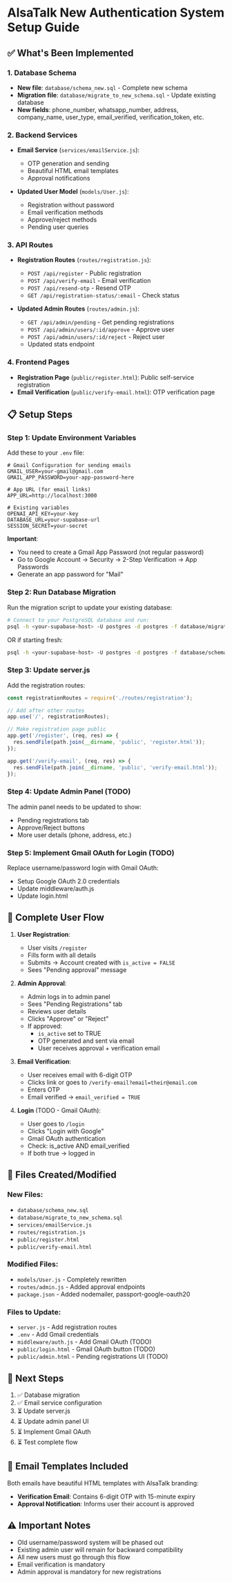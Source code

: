 # AlsaTalk New Authentication System Setup Guide

## ✅ What's Been Implemented

### 1. Database Schema
- **New file**: `database/schema_new.sql` - Complete new schema
- **Migration file**: `database/migrate_to_new_schema.sql` - Update existing database
- **New fields**: phone_number, whatsapp_number, address, company_name, user_type, email_verified, verification_token, etc.

### 2. Backend Services
- **Email Service** (`services/emailService.js`):
  - OTP generation and sending
  - Beautiful HTML email templates
  - Approval notifications

- **Updated User Model** (`models/User.js`):
  - Registration without password
  - Email verification methods
  - Approve/reject methods
  - Pending user queries

### 3. API Routes
- **Registration Routes** (`routes/registration.js`):
  - `POST /api/register` - Public registration
  - `POST /api/verify-email` - Email verification
  - `POST /api/resend-otp` - Resend OTP
  - `GET /api/registration-status/:email` - Check status

- **Updated Admin Routes** (`routes/admin.js`):
  - `GET /api/admin/pending` - Get pending registrations
  - `POST /api/admin/users/:id/approve` - Approve user
  - `POST /api/admin/users/:id/reject` - Reject user
  - Updated stats endpoint

### 4. Frontend Pages
- **Registration Page** (`public/register.html`): Public self-service registration
- **Email Verification** (`public/verify-email.html`): OTP verification page

## 📋 Setup Steps

### Step 1: Update Environment Variables
Add these to your `.env` file:

```env
# Gmail Configuration for sending emails
GMAIL_USER=your-gmail@gmail.com
GMAIL_APP_PASSWORD=your-app-password-here

# App URL (for email links)
APP_URL=http://localhost:3000

# Existing variables
OPENAI_API_KEY=your-key
DATABASE_URL=your-supabase-url
SESSION_SECRET=your-secret
```

**Important**:
- You need to create a Gmail App Password (not regular password)
- Go to Google Account → Security → 2-Step Verification → App Passwords
- Generate an app password for "Mail"

### Step 2: Run Database Migration
Run the migration script to update your existing database:

```bash
# Connect to your PostgreSQL database and run:
psql -h <your-supabase-host> -U postgres -d postgres -f database/migrate_to_new_schema.sql
```

OR if starting fresh:
```bash
psql -h <your-supabase-host> -U postgres -d postgres -f database/schema_new.sql
```

### Step 3: Update server.js
Add the registration routes:

```javascript
const registrationRoutes = require('./routes/registration');

// Add after other routes
app.use('/', registrationRoutes);

// Make registration page public
app.get('/register', (req, res) => {
  res.sendFile(path.join(__dirname, 'public', 'register.html'));
});

app.get('/verify-email', (req, res) => {
  res.sendFile(path.join(__dirname, 'public', 'verify-email.html'));
});
```

### Step 4: Update Admin Panel (TODO)
The admin panel needs to be updated to show:
- Pending registrations tab
- Approve/Reject buttons
- More user details (phone, address, etc.)

### Step 5: Implement Gmail OAuth for Login (TODO)
Replace username/password login with Gmail OAuth:
- Setup Google OAuth 2.0 credentials
- Update middleware/auth.js
- Update login.html

## 🔄 Complete User Flow

1. **User Registration**:
   - User visits `/register`
   - Fills form with all details
   - Submits → Account created with `is_active = FALSE`
   - Sees "Pending approval" message

2. **Admin Approval**:
   - Admin logs in to admin panel
   - Sees "Pending Registrations" tab
   - Reviews user details
   - Clicks "Approve" or "Reject"
   - If approved:
     - `is_active` set to TRUE
     - OTP generated and sent via email
     - User receives approval + verification email

3. **Email Verification**:
   - User receives email with 6-digit OTP
   - Clicks link or goes to `/verify-email?email=their@email.com`
   - Enters OTP
   - Email verified → `email_verified = TRUE`

4. **Login** (TODO - Gmail OAuth):
   - User goes to `/login`
   - Clicks "Login with Google"
   - Gmail OAuth authentication
   - Check: is_active AND email_verified
   - If both true → logged in

## 📁 Files Created/Modified

### New Files:
- `database/schema_new.sql`
- `database/migrate_to_new_schema.sql`
- `services/emailService.js`
- `routes/registration.js`
- `public/register.html`
- `public/verify-email.html`

### Modified Files:
- `models/User.js` - Completely rewritten
- `routes/admin.js` - Added approval endpoints
- `package.json` - Added nodemailer, passport-google-oauth20

### Files to Update:
- `server.js` - Add registration routes
- `.env` - Add Gmail credentials
- `middleware/auth.js` - Add Gmail OAuth (TODO)
- `public/login.html` - Gmail OAuth button (TODO)
- `public/admin.html` - Pending registrations UI (TODO)

## 🚀 Next Steps

1. ✅ Database migration
2. ✅ Email service configuration
3. ⏳ Update server.js
4. ⏳ Update admin panel UI
5. ⏳ Implement Gmail OAuth
6. ⏳ Test complete flow

## 📧 Email Templates Included

Both emails have beautiful HTML templates with AlsaTalk branding:
- **Verification Email**: Contains 6-digit OTP with 15-minute expiry
- **Approval Notification**: Informs user their account is approved

## ⚠️ Important Notes

- Old username/password system will be phased out
- Existing admin user will remain for backward compatibility
- All new users must go through this flow
- Email verification is mandatory
- Admin approval is mandatory for new registrations
